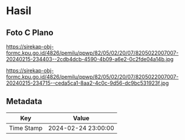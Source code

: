 # Hasil

## Foto C Plano

https://sirekap-obj-formc.kpu.go.id/4826/pemilu/ppwp/82/05/02/20/07/8205022007007-20240215-234403--2cdb4dcb-4590-4b09-a6e2-0c2fde04a14b.jpg

https://sirekap-obj-formc.kpu.go.id/4826/pemilu/ppwp/82/05/02/20/07/8205022007007-20240215-234715--ceda5ca1-8aa2-4c0c-9d56-dc9bc531923f.jpg


## Metadata

| Key        | Value               |
| ---------- | ------------------- |
| Time Stamp | 2024-02-24 23:00:00 |



